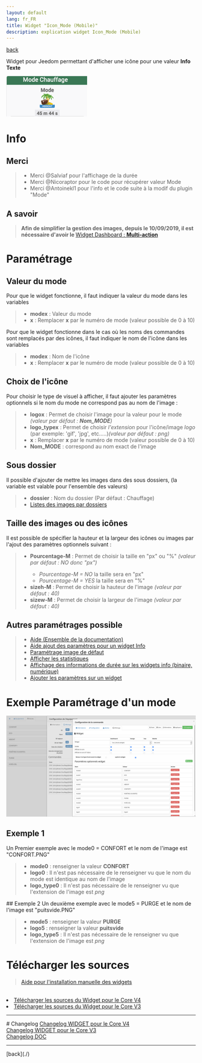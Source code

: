 ```yaml
---
layout: default
lang: fr_FR
title: Widget "Icon_Mode (Mobile)"
description: explication widget Icon_Mode (Mobile)
---
```

[back](./)

Widget pour Jeedom permettant d'afficher une icône pour une valeur <b>Info Texte</b>
<p><img src="../img/exemple/m/icone_mode.png" alt="Resultat" /></p>

# Info
## Merci
<blockquote>
    <ul>
        <li>Merci @Salviaf pour l'affichage de la durée</li>
        <li>Merci @Nicoraptor pour le code pour récupérer valeur Mode</li>
        <li>Merci @Antoinekl1 pour l'info et le code suite à la modif du plugin "Mode"</li>
    </ul>
</blockquote>

## A savoir
<blockquote>
<b>Afin de simplifier la gestion des images, depuis le 10/09/2019, il est nécessaire d'avoir le </b><a href="WIDGET_d_Multi_action_Defaut">Widget Dashboard : <b>Multi-action</b></a>
</blockquote>


# Paramétrage
## Valeur du mode
Pour que le widget fonctionne, il faut indiquer la valeur du mode dans les variables
<blockquote>
    <ul>
        <li><b>modex</b> : Valeur du mode</li>
        <li><b>x</b> : Remplacer <b>x</b> par le numéro de mode (valeur possible de 0 à 10)</li>
    </ul>
</blockquote>

Pour que le widget fonctionne dans le cas où les noms des commandes sont remplacés par des icônes, il faut indiquer le nom de l'icône dans les variables
<blockquote>
    <ul>
        <li><b>modex</b> : Nom de l'icône</li>
        <li><b>x</b> : Remplacer <b>x</b> par le numéro de mode (valeur possible de 0 à 10)</li>
    </ul>
</blockquote>

## Choix de l'icône
Pour choisir le type de visuel à afficher, il faut ajouter les paramètres optionnels si le nom du mode ne correspond pas au nom de l'image :
<blockquote>
    <ul>
        <li><b>logox</b> : Permet de choisir l'image pour la valeur pour le mode <i>(valeur par défaut : <b>Nom_MODE</b>)</i></li>
        <li><b>logo_typex</b> : Permet de choisir <i>l'extension</i> pour l'icône/image <i>logo</i> (par exemple: 'gif', 'jpg', etc.....)<i>(valeur par défaut : png)</i></li>
        <li><b>x</b> : Remplacer <b>x</b> par le numéro de mode (valeur possible de 0 à 10)</li>
        <li><b>Nom_MODE</b> : correspond au nom exact de l'image</li>
    </ul>
</blockquote>


## Sous dossier
Il possible d'ajouter de mettre les images dans des sous dossiers, (la variable est valable pour l'ensemble des valeurs)
<blockquote>
    <ul>
        <li><b>dossier</b> : Nom du dossier (Par défaut : Chauffage)</li>
        <li><a href="List_img.html">Listes des images par dossiers</a></li>
    </ul>
</blockquote>

## Taille des images ou des icônes
Il est possible de spécifier la hauteur et la largeur des icônes ou images par l'ajout des paramètres optionnels suivant :
<blockquote>
    <ul>
        <li><b>Pourcentage-M</b> : Permet de choisir la taille en "px" ou "%" <i>(valeur par défaut : NO donc "px")</i></li>
        <ul>
            <li><i>Pourcentage-M = NO</i> la taille sera en "px"</li>
            <li><i>Pourcentage-M = YES</i> la taille sera en "%"</li>
        </ul>
        <li><b>sizeh-M</b> : Permet de choisir la hauteur de l'image <i>(valeur par défaut : 40)</i></li>
        <li><b>sizew-M</b> : Permet de choisir la largeur de l'image <i>(valeur par défaut : 40)</i></li>
    </ul>
</blockquote>

## Autres paramétrages possible
<blockquote>
    <ul>
        <li><a href="{{site.baseurl}}/{{site.help}}/{{page.lang}}/">Aide (Ensemble de la documentation)</a></li>
        <li><a href="{{site.baseurl}}/{{site.help}}/{{page.lang}}/config_info">Aide ajout des paramètres pour un widget Info</a></li>
        <li><a href="{{site.baseurl}}/{{site.help}}/{{page.lang}}/error">Paramétrage image de défaut</a></li>
        <li><a href="{{site.baseurl}}/{{site.help}}/{{page.lang}}/stats">Afficher les statistiques</a></li>
        <li><a href="{{site.baseurl}}/{{site.help}}/{{page.lang}}/stats_temps">Affichage des informations de durée sur les widgets info (binaire, numérique)</a></li>
        <li><a href="{{site.baseurl}}/{{site.help}}/{{page.lang}}/para">Ajouter les paramètres sur un widget</a></li>
    </ul>
</blockquote>

# Exemple Paramétrage d'un mode
<p><img src="../img/JEEDOM_Icon_Mode_Para mode.png" alt="exemple Para" /></p>

## Exemple 1
Un Premier exemple avec le mode0 = CONFORT et le nom de l'image est "CONFORT.PNG"
<blockquote>
    <ul>
        <li><b>mode0</b> : renseigner la valeur <b>CONFORT</b></li>
        <li><b>logo0</b> : Il n'est pas nécessaire de le renseigner vu que le nom du mode est identique au nom de l'image</li>
        <li><b>logo_type0</b> : Il n'est pas nécessaire de le renseigner vu que l'extension de l'image est <i>png</i></li>
    </ul>
</blockquote>
## Exemple 2
Un deuxième exemple avec le mode5 = PURGE et le nom de l'image est "puitsvide.PNG"
<blockquote>
    <ul>
        <li><b>mode5</b> : renseigner la valeur <b>PURGE</b></li>
        <li><b>logo5</b> : renseigner la valeur <b>puitsvide</b></li>
        <li><b>logo_type5</b> : Il n'est pas nécessaire de le renseigner vu que l'extension de l'image est <i>png</i></li>
    </ul>
</blockquote>

# Télécharger les sources
><a href="{{site.baseurl}}/{{site.help}}/{{page.lang}}/install_manu">Aide pour l'installation manuelle des widgets</a>
<br/>

<li><a href="https://github.com/JEALG/JEEDOM-Icon_Mode--Mobile/tree/masterv4">Télécharger les sources du Widget pour le Core V4</a></li>
<li><a href="https://github.com/JEALG/JEEDOM-Icon_Mode--Mobile/tree/master">Télécharger les sources du Widget pour le Core V3</a></li>

<hr />
# Changelog
<a href="https://github.com/JEALG/JEEDOM-Icon_Mode--Mobile/commits/masterv4">Changelog WIDGET pour le Core V4</a><br/>
<a href="https://github.com/JEALG/JEEDOM-Icon_Mode--Mobile/commits/master">Changelog WIDGET pour le Core V3</a><br/>
<a href="https://github.com/JEALG/JEEDOM-Widget_JAG-doc/commits/master">Changelog DOC</a>

<hr />
[back](./)